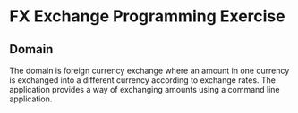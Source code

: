 # FX Exchange Programming Exercise

## Domain

The domain is foreign currency exchange where an amount in one currency is exchanged into a different currency according to exchange rates. The application provides a way of exchanging amounts using a command line application.